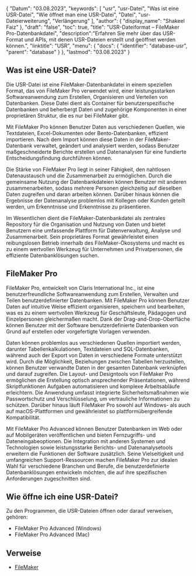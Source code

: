 {
"Datum": "03.08.2023",
  "keywords": [
"usr",
"usr-Datei",
"Was ist eine USR-Datei",
"Wie öffnet man eine USR-Datei",
"Datei",
"usr-Dateierweiterung",
"Verlängerung"
],
  "author": {
"display_name": "Shakeel Faiz"
},
"draft": "false",
  "toc": true,
"title": "USR-Dateiformat – FileMaker Pro-Datenbankdatei",
  "description":"Erfahren Sie mehr über das USR-Format und APIs, mit denen USR-Dateien erstellt und geöffnet werden können.",
"linktitle": "USR",
  "menu": {
    "docs": {
      "identifier": "database-usr",
"parent": "database"
}
},
"lastmod": "03.08.2023"
}

## Was ist eine USR-Datei?

Die USR-Datei ist eine FileMaker-Datenbankdatei in einem speziellen Format, das von FileMaker Pro verwendet wird, einer leistungsstarken Softwareanwendung zum Erstellen, Organisieren und Verteilen von Datenbanken. Diese Datei dient als Container für benutzerspezifische Datenbanken und beherbergt Daten und zugehörige Komponenten in einer proprietären Struktur, die es nur bei FileMaker gibt.

Mit FileMaker Pro können Benutzer Daten aus verschiedenen Quellen, wie Textdateien, Excel-Dokumenten oder Bento-Datenbanken, effizient importieren. Nach dem Import können diese Daten in der FileMaker-Datenbank verwaltet, geändert und analysiert werden, sodass Benutzer maßgeschneiderte Berichte erstellen und Datenanalysen für eine fundierte Entscheidungsfindung durchführen können.

Die Stärke von FileMaker Pro liegt in seiner Fähigkeit, den nahtlosen Datenaustausch und die Zusammenarbeit zu ermöglichen. Durch die gemeinsame Nutzung der Datenbankdateien können Benutzer mit anderen zusammenarbeiten, sodass mehrere Personen gleichzeitig auf dieselben Daten zugreifen und daran arbeiten können. Darüber hinaus können die Ergebnisse der Datenanalyse problemlos mit Kollegen oder Kunden geteilt werden, um Erkenntnisse und Erkenntnisse zu präsentieren.

Im Wesentlichen dient die FileMaker-Datenbankdatei als zentrales Repository für die Organisation und Nutzung von Daten und bietet Benutzern eine umfassende Plattform für Datenverwaltung, Analyse und Zusammenarbeit. Sein proprietäres Format gewährleistet einen reibungslosen Betrieb innerhalb des FileMaker-Ökosystems und macht es zu einem wertvollen Werkzeug für Unternehmen und Privatpersonen, die effiziente Datenbanklösungen suchen.

## FileMaker Pro

FileMaker Pro, entwickelt von Claris International Inc., ist eine benutzerfreundliche Softwareanwendung zum Erstellen, Verwalten und Teilen benutzerdefinierter Datenbanken. Mit FileMaker Pro können Benutzer Daten auf intuitive Weise effizient organisieren, speichern und bearbeiten, was es zu einem wertvollen Werkzeug für Geschäftsleute, Pädagogen und Einzelpersonen gleichermaßen macht. Dank der Drag-and-Drop-Oberfläche können Benutzer mit der Software benutzerdefinierte Datenbanken von Grund auf erstellen oder vorgefertigte Vorlagen verwenden.

Daten können problemlos aus verschiedenen Quellen importiert werden, darunter Tabellenkalkulationen, Textdateien und SQL-Datenbanken, während auch der Export von Daten in verschiedene Formate unterstützt wird. Durch die Möglichkeit, Beziehungen zwischen Tabellen herzustellen, können Benutzer verwandte Daten in der gesamten Datenbank verknüpfen und darauf zugreifen. Die Layout- und Designtools von FileMaker Pro ermöglichen die Erstellung optisch ansprechender Präsentationen, während Skriptfunktionen Aufgaben automatisieren und komplexe Arbeitsabläufe erleichtern. Die Anwendung umfasst integrierte Sicherheitsmaßnahmen wie Passwortschutz und Verschlüsselung, um vertrauliche Informationen zu schützen. Darüber hinaus läuft FileMaker Pro sowohl auf Windows- als auch auf macOS-Plattformen und gewährleistet so plattformübergreifende Kompatibilität.

Mit FileMaker Pro Advanced können Benutzer Datenbanken im Web oder auf Mobilgeräten veröffentlichen und bieten Fernzugriffs- und Dateneingabeoptionen. Die Integration mit anderen Systemen und Technologien sowie leistungsstarke Berichts- und Datenanalysetools erweitern die Funktionen der Software zusätzlich. Seine Vielseitigkeit und umfangreichen Support-Ressourcen machen FileMaker Pro zur idealen Wahl für verschiedene Branchen und Berufe, die benutzerdefinierte Datenbanklösungen entwickeln möchten, die auf ihre spezifischen Anforderungen zugeschnitten sind.

## Wie öffne ich eine USR-Datei?

Zu den Programmen, die USR-Dateien öffnen oder darauf verweisen, gehören:

- FileMaker Pro Advanced (Windows)
- FileMaker Pro Advanced (Mac)

## Verweise
* [FileMaker](https://en.wikipedia.org/wiki/FileMaker)



